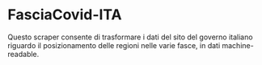 # FasciaCovid-ITA
Questo scraper consente di trasformare i dati del sito del governo italiano riguardo il posizionamento delle regioni nelle varie fasce, in dati machine-readable.
